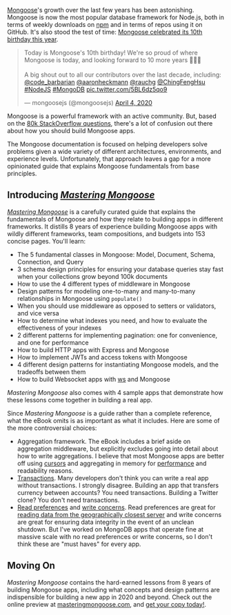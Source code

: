 [Mongoose](https://mongoosejs.com/)'s growth over the last few years has
been astonishing. Mongoose is now the most popular database framework
for Node.js, both in terms of weekly downloads on [npm](https://www.npmjs.com/package/mongoose) and
in terms of repos using it on GitHub. It's also stood the test of time: [Mongoose celebrated its 10th birthday this year](https://twitter.com/mongoosejs/status/1246542147819573248).

<blockquote class="twitter-tweet"><p lang="en" dir="ltr">Today is Mongoose&#39;s 10th birthday! We&#39;re so proud of where Mongoose is today, and looking forward to 10 more years 🥳🎉🍾<br><br>A big shout out to all our contributors over the last decade, including: <a href="https://twitter.com/code_barbarian?ref_src=twsrc%5Etfw">@code_barbarian</a> <a href="https://twitter.com/aaronheckmann?ref_src=twsrc%5Etfw">@aaronheckmann</a> <a href="https://twitter.com/rauchg?ref_src=twsrc%5Etfw">@rauchg</a> <a href="https://twitter.com/ChingFengHsu?ref_src=twsrc%5Etfw">@ChingFengHsu</a> <a href="https://twitter.com/hashtag/NodeJS?src=hash&amp;ref_src=twsrc%5Etfw">#NodeJS</a> <a href="https://twitter.com/hashtag/MongoDB?src=hash&amp;ref_src=twsrc%5Etfw">#MongoDB</a> <a href="https://t.co/5BL6dz5qo9">pic.twitter.com/5BL6dz5qo9</a></p>&mdash; mongoosejs (@mongoosejs) <a href="https://twitter.com/mongoosejs/status/1246542147819573248?ref_src=twsrc%5Etfw">April 4, 2020</a></blockquote> <script async src="https://platform.twitter.com/widgets.js" charset="utf-8"></script>

Mongoose is a powerful framework with an active community. But, based on the
[80k StackOverflow questions](https://stackoverflow.com/search?q=mongoose), there's
a lot of confusion out there about how you should build Mongoose apps.

The Mongoose documentation is focused on helping developers solve
problems given a wide variety of different architectures, environments,
and experience levels. Unfortunately, that approach leaves a gap for a
more opinionated guide that explains Mongoose fundamentals from
base principles.

Introducing [_Mastering Mongoose_](https://masteringjs.io/ebooks/mastering-mongoose)
---------------------------------

[_Mastering Mongoose_](https://masteringjs.io/ebooks/mastering-mongoose) is a carefully curated guide that explains the
fundamentals of Mongoose and how they relate to building apps in
different frameworks. It distills 8 years of experience building
Mongoose apps with wildly different frameworks, team compositions,
and budgets into 153 concise pages. You'll learn:

- The 5 fundamental classes in Mongoose: Model, Document, Schema, Connection, and Query
- 3 schema design principles for ensuring your database queries stay fast when your collections grow beyond 100k documents
- How to use the 4 different types of middleware in Mongoose
- Design patterns for modeling one-to-many and many-to-many relationships in Mongoose using `populate()`
- When you should use middleware as opposed to setters or validators, and vice versa
- How to determine what indexes you need, and how to evaluate the effectiveness of your indexes
- 2 different patterns for implementing pagination: one for convenience, and one for performance
- How to build HTTP apps with Express and Mongoose
- How to implement JWTs and access tokens with Mongoose
- 4 different design patterns for instantiating Mongoose models, and the tradeoffs between them
- How to build Websocket apps with [ws](https://www.npmjs.com/package/ws) and Mongoose

_Mastering Mongoose_ also comes with 4 sample apps that demonstrate how these lessons come together
in building a real app.

Since _Mastering Mongoose_ is a guide rather than a complete reference,
what the eBook omits is as important as what it includes. Here are
some of the more controversial choices:

- Aggregation framework. The eBook includes a brief aside on aggregation middleware, but explicitly excludes going into detail about how to write aggregations. I believe that most Mongoose apps are better off using [cursors](/cursors-in-mongoose-45) and aggregating in memory for [performance](/slow-trains-in-mongodb-and-nodejs#break-up-one-slow-operation-into-many-fast-operations) and readability reasons.
- [Transactions](/a-node-js-perspective-on-mongodb-4-transactions.html). Many developers don't think you can write a real app without transactions. I strongly disagree. Building an app that transfers currency between accounts? You need transactions. Building a Twitter clone? You don't need transactions.
- [Read preferences](https://mongoosejs.com/docs/guide.html#read) and [write concerns](https://mongoosejs.com/docs/guide.html#writeConcern). Read preferences are great for [reading data from the geographically closest server](https://docs.mongodb.com/manual/core/read-preference-use-cases/#query-from-geographically-distributed-members) and write concerns are great for ensuring data integrity in the event of an unclean shutdown. But I've worked on MongoDB apps that operate fine at massive scale with no read preferences or write concerns, so I don't think these are "must haves" for every app.

Moving On
---------

_Mastering Mongoose_ contains the hard-earned lessons from 8 years of building Mongoose apps,
including what concepts and design patterns are indispensible for building a new app in 2020
and beyond. Check out the online preview at <a href="https://masteringmongoose.com/">masteringmongoose.com</a>,
and <a href="https://masteringjs.io/ebooks/mastering-mongoose">get your copy today!</a>.